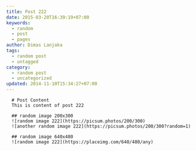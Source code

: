 ```yaml
---
title: Post 222
date: 2015-03-20T16:39:19+07:00
keywords:
  - random
  - post
  - pages
author: Dimas Lanjaka
tags:
  - random post
  - untagged
category:
  - random post
  - uncategorized
updated: 2014-11-10T15:34:27+07:00
---
```


      # Post Content
      This is content of post 222

      ## random image 200x300
      ![random image 222](https://picsum.photos/200/300)
      ![another random image 222](https://picsum.photos/200/300?random=1)

      ## random image 640x480
      ![random image 222](https://placeimg.com/640/480/any)
      